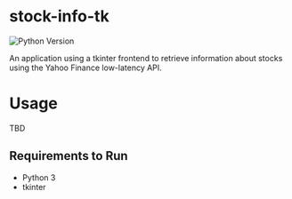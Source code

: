# stock-info-tk
![Python Version](https://img.shields.io/static/v1?label=Python&message=3.9.1&color=informational) 

An application using a tkinter frontend to retrieve information about stocks using the Yahoo Finance low-latency API.

# Usage

TBD 

## Requirements to Run

- Python 3
- tkinter


